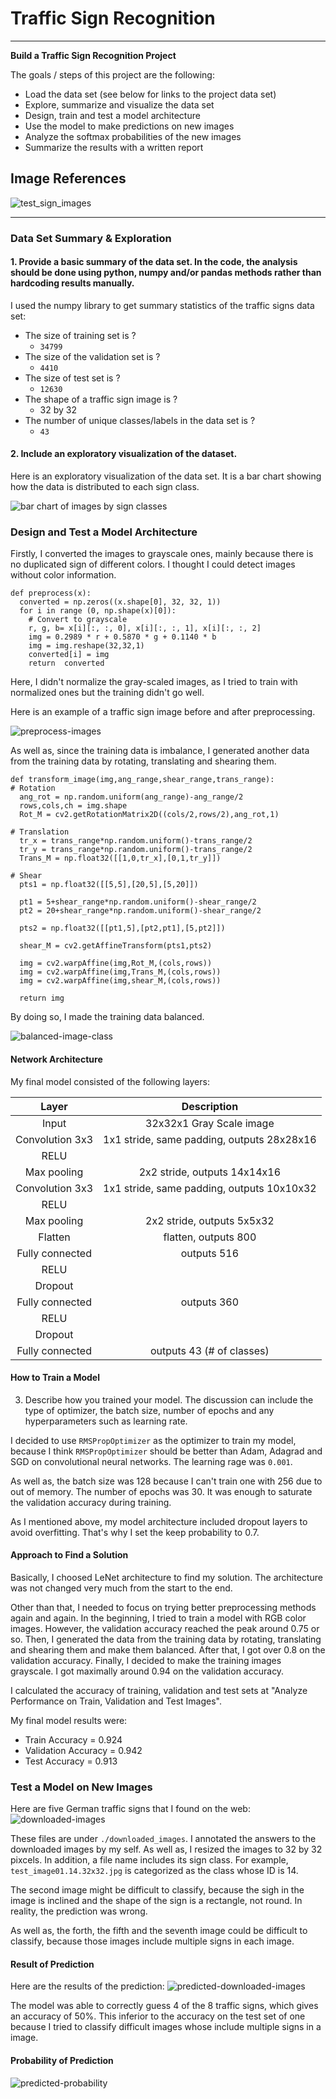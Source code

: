 # **Traffic Sign Recognition**

---

**Build a Traffic Sign Recognition Project**

The goals / steps of this project are the following:
* Load the data set (see below for links to the project data set)
* Explore, summarize and visualize the data set
* Design, train and test a model architecture
* Use the model to make predictions on new images
* Analyze the softmax probabilities of the new images
* Summarize the results with a written report


## Image References
![test_sign_images](./images/test_signs.png)


---
### Data Set Summary & Exploration

#### 1. Provide a basic summary of the data set. In the code, the analysis should be done using python, numpy and/or pandas methods rather than hardcoding results manually.

I used the numpy library to get summary statistics of the traffic signs data set:

* The size of training set is ?
  * `34799`
* The size of the validation set is ?
  * `4410`
* The size of test set is ?
  * `12630`
* The shape of a traffic sign image is ?
  * 32 by 32
* The number of unique classes/labels in the data set is ?
  * `43`

#### 2. Include an exploratory visualization of the dataset.

Here is an exploratory visualization of the data set. It is a bar chart showing how the data is distributed to each sign class.

![bar chart of images by sign classes](./images/image-classes-bar-chart.png)

### Design and Test a Model Architecture
Firstly, I converted the images to grayscale ones, mainly because there is no duplicated sign of different colors.
I thought I could detect images without color information.

```
def preprocess(x):
  converted = np.zeros((x.shape[0], 32, 32, 1))
  for i in range (0, np.shape(x)[0]):
    # Convert to grayscale
    r, g, b= x[i][:, :, 0], x[i][:, :, 1], x[i][:, :, 2]
    img = 0.2989 * r + 0.5870 * g + 0.1140 * b
    img = img.reshape(32,32,1)
    converted[i] = img
    return  converted
```

Here, I didn't normalize the gray-scaled images, as I tried to train with normalized ones but the training didn't go well.

Here is an example of a traffic sign image before and after preprocessing.

![preprocess-images](./images/preprocess-image.png)


As well as, since the training data is imbalance, I generated another data from the training data by rotating, translating and shearing them.

```
def transform_image(img,ang_range,shear_range,trans_range):
# Rotation
  ang_rot = np.random.uniform(ang_range)-ang_range/2
  rows,cols,ch = img.shape
  Rot_M = cv2.getRotationMatrix2D((cols/2,rows/2),ang_rot,1)

# Translation
  tr_x = trans_range*np.random.uniform()-trans_range/2
  tr_y = trans_range*np.random.uniform()-trans_range/2
  Trans_M = np.float32([[1,0,tr_x],[0,1,tr_y]])

# Shear
  pts1 = np.float32([[5,5],[20,5],[5,20]])

  pt1 = 5+shear_range*np.random.uniform()-shear_range/2
  pt2 = 20+shear_range*np.random.uniform()-shear_range/2

  pts2 = np.float32([[pt1,5],[pt2,pt1],[5,pt2]])

  shear_M = cv2.getAffineTransform(pts1,pts2)

  img = cv2.warpAffine(img,Rot_M,(cols,rows))
  img = cv2.warpAffine(img,Trans_M,(cols,rows))
  img = cv2.warpAffine(img,shear_M,(cols,rows))

  return img
```

By doing so, I made the training data balanced.

![balanced-image-class](valanced-image-classes-histogram.png)


#### Network Architecture

My final model consisted of the following layers:

| Layer         		|     Description	        					|
|:---------------------:|:---------------------------------------------:|
| Input         		| 32x32x1 Gray Scale image   							|
| Convolution 3x3     	| 1x1 stride, same padding, outputs 28x28x16 	|
| RELU					|												|
| Max pooling	      	| 2x2 stride,  outputs 14x14x16 				|
| Convolution 3x3     	| 1x1 stride, same padding, outputs 10x10x32 	|
| RELU					|												|
| Max pooling	      	| 2x2 stride,  outputs 5x5x32 				|
| Flatten		| flatten, outputs 800      									|
| Fully connected		| outputs 516          									|
| RELU					|												|
| Dropout					|												|
| Fully connected		| outputs 360        									|
| RELU					|												|
| Dropout					|												|
| Fully connected		| outputs 43 (# of classes)          									|


#### How to Train a Model
3. Describe how you trained your model. The discussion can include the type of optimizer, the batch size, number of epochs and any hyperparameters such as learning rate.

I decided to use `RMSPropOptimizer` as the optimizer to train my model, because I think `RMSPropOptimizer` should be better than Adam, Adagrad and SGD on convolutional neural networks.
The learning rage was `0.001`.

As well as, the batch size was 128 because I can't train one with 256 due to out of memory.
The number of epochs was 30.
It was enough to saturate the validation accuracy during training.

As I mentioned above, my model architecture included dropout layers to avoid overfitting.
That's why I set the keep probability to 0.7.

#### Approach to Find a Solution

Basically, I choosed LeNet architecture to find my solution.
The architecture was not changed very much from the start to the end.

Other than that, I needed to focus on trying better preprocessing methods again and again.
In the beginning, I tried to train a model with RGB color images.
However, the validation accuracy reached the peak around 0.75 or so.
Then, I generated the data from the training data by rotating, translating and shearing them and make them balanced.
After that, I got over 0.8 on the validation accuracy.
Finally, I decided to make the training images grayscale.
I got maximally around 0.94 on the validation accuracy.

I calculated the accuracy of training, validation and test sets at "Analyze Performance on Train, Validation and Test Images".

My final model results were:
* Train Accuracy = 0.924
* Validation Accuracy = 0.942
* Test Accuracy = 0.913

### Test a Model on New Images

Here are five German traffic signs that I found on the web:
![downloaded-images](./images/downloaded-images.png)

These files are under `./downloaded_images`.
I annotated the answers to the downloaded images by my self.
As well as, I resized the images to 32 by 32 pixcels.
In addition, a file name includes its sign class.
For example, `test_image01.14.32x32.jpg` is categorized as the class whose ID is 14.

The second image might be difficult to classify, because the sigh in the image is inclined and the shape of the sign is a rectangle, not round.
In reality, the prediction was wrong.

As well as, the forth, the fifth and the seventh image could be difficult to classify, because those images include multiple signs in each image.


#### Result of Prediction
Here are the results of the prediction:
![predicted-downloaded-images](./images/predicted-downloaded-images.png)


The model was able to correctly guess 4 of the 8 traffic signs, which gives an accuracy of 50%.
This inferior to the accuracy on the test set of one because I tried to classify difficult images whose include multiple signs in a image.

#### Probability of Prediction

![predicted-probability](./images/predicted-probabilities.png)

